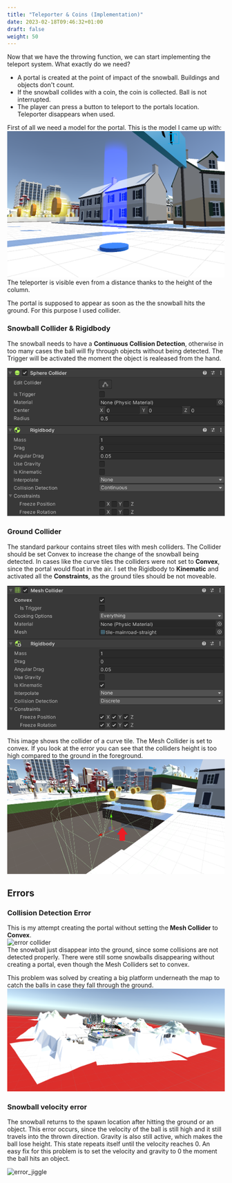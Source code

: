 ```yaml
---
title: "Teleporter & Coins (Implementation)"
date: 2023-02-18T09:46:32+01:00
draft: false
weight: 50
---
```


Now that we have the throwing function, we can start implementing the teleport system.
What exactly do we need?

* A portal is created at the point of impact of the snowball. Buildings and objects don't count.
* If the snowball collides with a coin, the coin is collected. Ball is not interrupted.
* The player can press a button to teleport to the portals location. Teleporter disappears when used.

First of all we need a model for the portal. This is the model I came up with:<br>
![teleporter](https://raw.githubusercontent.com/Lithanel/Lithanel_page/master/images/teleporter/teleporter.png)<br>
The teleporter is visible even from a distance thanks to the height of the column.

The portal is supposed to appear as soon as the the snowball hits the ground. For this purpose I used collider.

### Snowball Collider & Rigidbody
The snowball needs to have a **Continuous Collision Detection**, otherwise in too many cases the ball will fly through objects without being detected.
The Trigger will be activated the moment the object is realeased from the hand.<br>

![snowball collider](https://raw.githubusercontent.com/Lithanel/Lithanel_page/master/images/teleporter/ball_collider.png)<br>

### Ground Collider
The standard parkour contains street tiles with mesh colliders. The Collider should be set Convex to increase the change of the snowball being detected.
In cases like the curve tiles the colliders were not set to **Convex**, since the portal would float in the air.
I set the Rigidbody to **Kinematic** and activated all the **Constraints**, as the ground tiles should be not moveable. <br>

![street collider](https://raw.githubusercontent.com/Lithanel/Lithanel_page/master/images/teleporter/street_collider.png)<br>

This image shows the collider of a curve tile. The Mesh Collider is set to convex. 
If you look at the error you can see that the colliders height is too high compared to the ground in the foreground.<br>
![convex collider](https://raw.githubusercontent.com/Lithanel/Lithanel_page/master/images/teleporter/convex_collider.png)


## Errors
### Collision Detection Error
This is my attempt creating the portal without setting the **Mesh Collider** to **Convex**.<br>
![error collider](https://raw.githubusercontent.com/Lithanel/Lithanel_page/master/images/teleporter/error_convex.gif)<br>
The snowball just disappear into the ground, since some collisions are not detected properly.
There were still some snowballs disappearing without creating a portal, even though the Mesh Colliders set to convex.

This problem was solved by creating a big platform underneath the map to catch the balls in case they fall through the ground.<br>
![platform](https://raw.githubusercontent.com/Lithanel/Lithanel_page/master/images/teleporter/platform.png)<br>

### Snowball velocity error

The snowball returns to the spawn location after hitting the ground or an object. 
This error occurs, since the velocity of the ball is still high and it still travels into the thrown direction.
Gravity is also still active, which makes the ball lose height. This state repeats itself until the velocity reaches 0.
An easy fix for this problem is to set the velocity and gravity to 0 the moment the ball hits an object.

![error_jiggle](https://raw.githubusercontent.com/Lithanel/Lithanel_page/master/images/teleporter/error_jiggle.gif)<br>